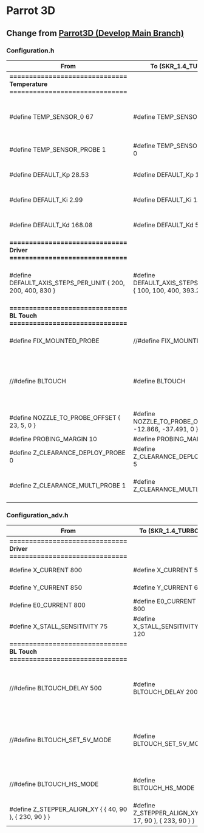 # Parrot 3D

## Change from [Parrot3D (Develop Main Branch)](https://github.com/narasak/parrot_3d_firmware/tree/develop/main)

### Configuration.h

| From     | To (SKR_1.4_TURBO) | Description |
|----------|------------|------------|
| **============================== <br/> Temperature <br/> ==============================** |||
| #define TEMP_SENSOR_0 67 | #define TEMP_SENSOR_0 5 | 5: is for E3D Thermistor 67: is for SE HT Thermistor |
| #define TEMP_SENSOR_PROBE 1 | #define TEMP_SENSOR_PROBE 0 | Disable probe temp sensor |
| #define DEFAULT_Kp  28.53 | #define DEFAULT_Kp  16.50 | Default Hot End PID (Kp Value) |
| #define DEFAULT_Ki   2.99 | #define DEFAULT_Ki   1.16 | Default Hot End PID (Ki Value) |
| #define DEFAULT_Kd 168.08 | #define DEFAULT_Kd  58.80 | Default Hot End PID (Kd Value) |
| **============================== <br/> Driver <br/> ==============================** |||
| #define DEFAULT_AXIS_STEPS_PER_UNIT { 200, 200, 400, 830 } | #define DEFAULT_AXIS_STEPS_PER_UNIT { 100, 100, 400, 393.25 } | Default Axis Steps Per Unit For 1.8 and HEMERA |
| **============================== <br/> BL Touch <br/> ==============================** |||
| #define FIX_MOUNTED_PROBE | //#define FIX_MOUNTED_PROBE | Disable fix mounted probe |
| //#define BLTOUCH | #define BLTOUCH | The BLTouch probe uses a Hall effect sensor and emulates a servo. |
| #define NOZZLE_TO_PROBE_OFFSET { 23, 5, 0 } | #define NOZZLE_TO_PROBE_OFFSET { -12.866, -37.491, 0 } | Nozzle-to-Probe offsets |
| #define PROBING_MARGIN 10 | #define PROBING_MARGIN 17 | |
| #define Z_CLEARANCE_DEPLOY_PROBE    0 | #define Z_CLEARANCE_DEPLOY_PROBE    5 | Z Clearance for Deploy/Stow |
| #define Z_CLEARANCE_MULTI_PROBE     1 | #define Z_CLEARANCE_MULTI_PROBE     2 | Z Clearance between multiple probes |

### Configuration_adv.h

| From     | To (SKR_1.4_TURBO) | Description |
|----------|------------|------------|
| **============================== <br/> Driver <br/> ==============================** |||
| #define X_CURRENT       800 | #define X_CURRENT       500 | Set motor current |
| #define Y_CURRENT       850 | #define Y_CURRENT       600 | Set motor current |
| #define E0_CURRENT      800 | #define E0_CURRENT      800 | Set motor current |
| #define X_STALL_SENSITIVITY 75 | #define X_STALL_SENSITIVITY 120 | Sensorless homing sensitivity |
| **============================== <br/> BL Touch <br/> ==============================** |||
| //#define BLTOUCH_DELAY 500 | #define BLTOUCH_DELAY 200 | The probe needs time to recognize the command. |
| //#define BLTOUCH_SET_5V_MODE | #define BLTOUCH_SET_5V_MODE | BLTouch V3.0 or 3.1: Set default mode to 5V mode at Marlin startup. |
| //#define BLTOUCH_HS_MODE | #define BLTOUCH_HS_MODE | Use "HIGH SPEED" mode for probing. |
| #define Z_STEPPER_ALIGN_XY { {  40, 90 }, { 230,  90 } } | #define Z_STEPPER_ALIGN_XY { {  17, 90 }, { 233,  90 } } | |

